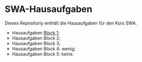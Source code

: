 # SWA-Hausaufgaben
Dieses Repositoriy enthält die Hausaufgaben für den Kurs SWA.

- Hausaufgaben [Block 1](block1/readme.md);
- Hausaufgaben Block 2; 
- Hausaufgaben Block 3;
- Hausaufgaben Block 4: wenig;
- Hausaufgaben Block 5: keine.
